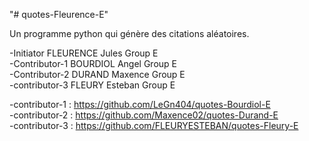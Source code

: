 "# quotes-Fleurence-E" 

Un programme python qui génère des citations aléatoires.

-Initiator FLEURENCE Jules Group E  
-Contributor-1 BOURDIOL Angel Group E  
-Contributor-2 DURAND Maxence Group E  
-contributor-3 FLEURY Esteban Group E  

-contributor-1 : https://github.com/LeGn404/quotes-Bourdiol-E   
-contributor-2 : https://github.com/Maxence02/quotes-Durand-E  
-contributor-3 : https://github.com/FLEURYESTEBAN/quotes-Fleury-E
